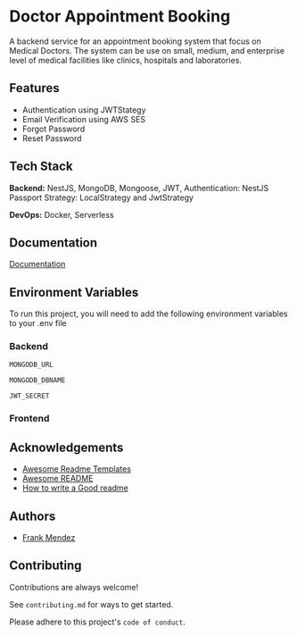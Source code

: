 # Doctor Appointment Booking

A backend service for an appointment booking system that focus on Medical Doctors. The system can be use on small, medium, and enterprise level of medical facilities like clinics, hospitals and laboratories.

## Features

- Authentication using JWTStategy
- Email Verification using AWS SES
- Forgot Password
- Reset Password

## Tech Stack

**Backend:** NestJS, MongoDB, Mongoose, JWT, Authentication: NestJS Passport Strategy: LocalStrategy and JwtStrategy

**DevOps:** Docker, Serverless

## Documentation

[Documentation](https://linktodocumentation)

## Environment Variables

To run this project, you will need to add the following environment variables to your .env file

### Backend

`MONGODB_URL`

`MONGODB_DBNAME`

`JWT_SECRET`

### Frontend

## Acknowledgements

- [Awesome Readme Templates](https://awesomeopensource.com/project/elangosundar/awesome-README-templates)
- [Awesome README](https://github.com/matiassingers/awesome-readme)
- [How to write a Good readme](https://bulldogjob.com/news/449-how-to-write-a-good-readme-for-your-github-project)

## Authors

- [Frank Mendez](https://github.com/frank-mendez)

## Contributing

Contributions are always welcome!

See `contributing.md` for ways to get started.

Please adhere to this project's `code of conduct`.

